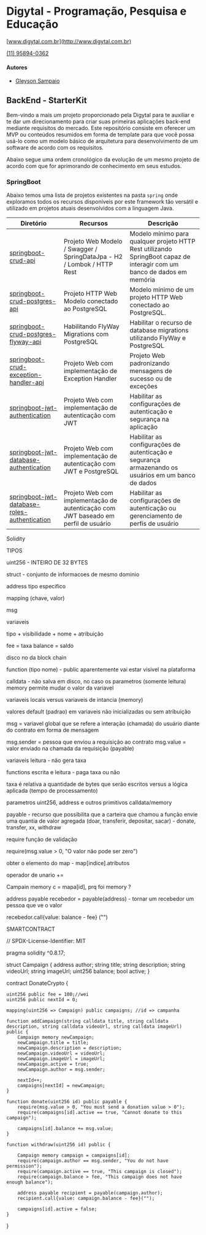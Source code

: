 # Digytal - Programação, Pesquisa e Educação
[www.digytal.com.br](http://www.digytal.com.br)

[(11) 95894-0362](https://api.whatsapp.com/send?phone=5511958940362)


#### Autores
- [Gleyson Sampaio](https://github.com/glysns)

## BackEnd - StarterKit

Bem-vindo a mais um projeto proporcionado pela Digytal para te auxiliar e te dar um direcionamento para criar suas primeiras aplicações back-end mediante requisitos do mercado.
Este repositório consiste em oferecer um MVP ou conteúdos resumidos em forma de template para que você possa usá-lo como um modelo básico de arquitetura para desenvolvimento de um software de acordo com os requisitos.

Abaixo segue uma ordem cronológico da evolução de um mesmo projeto de acordo com que for aprimorando de conhecimento em seus estudos.

### SpringBoot

Abaixo temos uma lista de projetos existentes na pasta `spring` onde exploramos todos os recursos disponíveis por este framework tão versátil e utilizado em projetos atuais desenvolvidos com a linguagem Java.

|Diretório|Recursos|Descrição|
|----------|---------|-------|
|[springboot-crud-api](https://github.com/glysns/backend-stater-kit/tree/main/spring/springboot-crud-api)|Projeto Web Modelo / Swagger / SpringDataJpa - H2 / Lombok / HTTP Rest |Modelo mínimo para qualquer projeto HTTP Rest utilizando SpringBoot capaz de interagir com um banco de dados em memória|
|[springboot-crud-postgres-api](https://github.com/glysns/backend-stater-kit/tree/main/spring/springboot-crud-postgres-api)|Projeto HTTP Web Modelo conectado ao PostgreSQL |Modelo mínimo de um projeto HTTP Web conectado ao PostgreSQL.|
|[springboot-crud-postgres-flyway-api](https://github.com/glysns/backend-stater-kit/tree/main/spring/springboot-crud-postgres-flyway-api)|Habilitando FlyWay Migrations com PostgreSQL |Habilitar o recurso de database migrations utilizando FlyWay e PostgreSQL|
|[springboot-crud-exception-handler-api](https://github.com/glysns/backend-stater-kit/tree/main/spring/springboot-crud-exception-handler-api)|Projeto Web com implementação de Exception Handler |Projeto Web padronizando mensagens de sucesso ou de exceções|
|[springboot-jwt-authentication](https://github.com/glysns/backend-stater-kit/tree/main/spring/springboot-jwt-authentication)|Projeto Web com implementação de autenticação com JWT |Habilitar as configurações de autenticação e segurança na aplicação|
|[springboot-jwt-database-authentication](https://github.com/glysns/backend-stater-kit/tree/main/spring/springboot-jwt-database-authentication)|Projeto Web com implementação de autenticação com JWT e PostgreSQL |Habilitar as configurações de autenticação e segurança armazenando os usuários em um banco de dados|
|[springboot-jwt-database-roles-authentication](https://github.com/glysns/backend-stater-kit/tree/main/spring/springboot-jwt-database-roles-authentication)|Projeto Web com implementação de autenticação com JWT baseado em perfil de usuário |Habilitar as configurações de autenticação ou gerenciamento de perfís de usuário|

Solidity

TIPOS

uint256 - INTEIRO DE 32 BYTES

struct - conjunto de informacoes de mesmo dominio

address tipo especifico

mapping (chave, valor)

msg

variaveis

tipo + visibilidade + nome + atribuição


fee = taxa
balance = saldo

disco no da block chain

function (tipo nome) - public aparentemente vai estar visivel na plataforma

calldata - não salva em disco, no caso os parametros (somente leitura)
memory permite mudar o valor da variavel

variaveis locais versus variaveis de intancia (memory)

valores default (padrao) em variaveis não inicializadas ou sem atribuição

msg = variavel global que se refere a interação (chamada) do usuário diante do contrato em forma de mensagem

msg.sender = pessoa que enviou a requisição ao contrato
msg.value = valor enviado na chamada da requisição (payable)

variaveis leitura - não gera taxa

functions escrita e leitura - paga taxa ou não

taxa é relativa a quantidade de bytes que serão escritos versus a lógica aplicada (tempo de processamento)


parametros uint256, address e outros primitivos calldata/memory

payable - recurso que possibilita que a carteira que chamou a função envie uma quantia de valor agregada (doar, transferir, depositar, sacar) - donate, transfer, xx, withdraw

require função de validação

require(msg.value > 0, "O valor não pode ser zero")

obter o elemento do map - map[indice].atributos

operador de unario +=

Campain memory c = mapa[id], prq foi memory ?









address payable recebedor = payable(address) - tornar um recebedor um pessoa que ve o valor

recebedor.call{value: balance - fee} ("")

SMARTCONTRACT




// SPDX-License-Identifier: MIT

pragma solidity ^0.8.17;

struct Campaign {
    address author;
    string title;
    string description;
    string videoUrl;
    string imageUrl;
    uint256 balance;
    bool active;
}

contract DonateCrypto {

    uint256 public fee = 100;//wei
    uint256 public nextId = 0;

    mapping(uint256 => Campaign) public campaigns; //id => campanha

    function addCampaign(string calldata title, string calldata description, string calldata videoUrl, string calldata imageUrl) public {
        Campaign memory newCampaign;
        newCampaign.title = title;
        newCampaign.description = description;
        newCampaign.videoUrl = videoUrl;
        newCampaign.imageUrl = imageUrl;
        newCampaign.active = true;
        newCampaign.author = msg.sender;

        nextId++;
        campaigns[nextId] = newCampaign;
    }

    function donate(uint256 id) public payable {
        require(msg.value > 0, "You must send a donation value > 0");
        require(campaigns[id].active == true, "Cannot donate to this campaign");

        campaigns[id].balance += msg.value;
    }

    function withdraw(uint256 id) public {

        Campaign memory campaign = campaigns[id];
        require(campaign.author == msg.sender, "You do not have permission");
        require(campaign.active == true, "This campaign is closed");
        require(campaign.balance > fee, "This campaign does not have enough balance");

        address payable recipient = payable(campaign.author);
        recipient.call{value: campaign.balance - fee}("");

        campaigns[id].active = false;
    }

}
